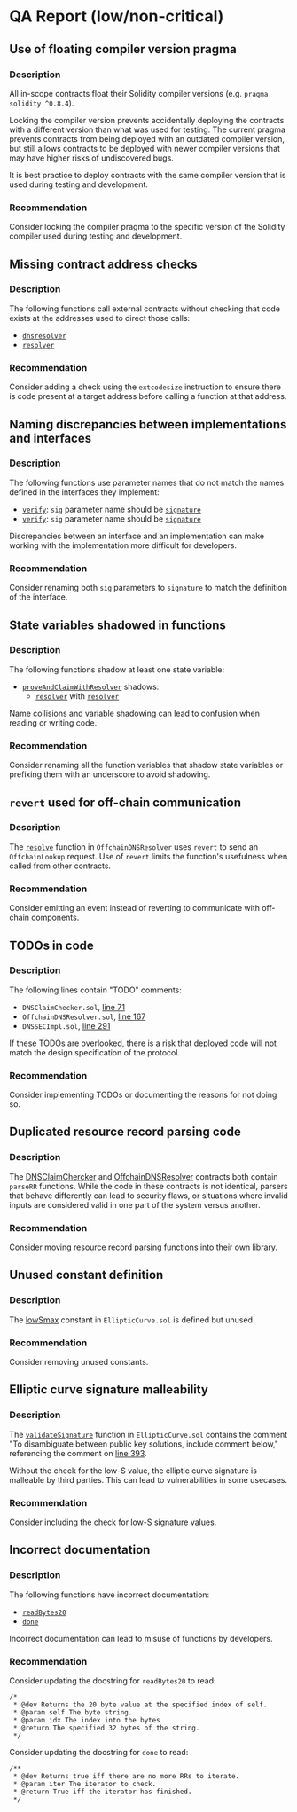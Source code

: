 # QA Report (low/non-critical)

## Use of floating compiler version pragma

### Description 

All in-scope contracts float their Solidity compiler versions (e.g. `pragma solidity ^0.8.4`).

Locking the compiler version prevents accidentally deploying the contracts with a different version than what was used for testing. The current pragma prevents contracts from being deployed with an outdated compiler version, but still allows contracts to be deployed with newer compiler versions that may have higher risks of undiscovered bugs.

It is best practice to deploy contracts with the same compiler version that is used during testing and development.

### Recommendation

Consider locking the compiler pragma to the specific version of the Solidity compiler used during testing and development.

## Missing contract address checks

### Description

The following functions call external contracts without checking that code exists at the addresses used to direct those calls:

- [`dnsresolver`](https://github.com/code-423n4/2023-04-ens/blob/45ea10bacb2a398e14d711fe28d1738271cd7640/contracts/dnsregistrar/OffchainDNSResolver.sol#L95-L129)
- [`resolver`](https://github.com/code-423n4/2023-04-ens/blob/45ea10bacb2a398e14d711fe28d1738271cd7640/contracts/dnsregistrar/OffchainDNSResolver.sol#L196-L200)

### Recommendation

Consider adding a check using the `extcodesize` instruction to ensure there is code present at a target address before calling a function at that address.

## Naming discrepancies between implementations and interfaces

### Description

The following functions use parameter names that do not match the names defined in the interfaces they implement:

- [`verify`](https://github.com/code-423n4/2023-04-ens/blob/45ea10bacb2a398e14d711fe28d1738271cd7640/contracts/dnssec-oracle/algorithms/RSASHA1Algorithm.sol#L17): `sig` parameter name should be [`signature`](https://github.com/code-423n4/2023-04-ens/blob/45ea10bacb2a398e14d711fe28d1738271cd7640/contracts/dnssec-oracle/algorithms/Algorithm.sol#L17)
- [`verify`](https://github.com/code-423n4/2023-04-ens/blob/45ea10bacb2a398e14d711fe28d1738271cd7640/contracts/dnssec-oracle/algorithms/RSASHA256Algorithm.sol#L16): `sig` parameter name should be [`signature`](https://github.com/code-423n4/2023-04-ens/blob/45ea10bacb2a398e14d711fe28d1738271cd7640/contracts/dnssec-oracle/algorithms/Algorithm.sol#L17)

Discrepancies between an interface and an implementation can make working with the implementation more difficult for developers.

### Recommendation

Consider renaming both `sig` parameters to `signature` to match the definition of the interface.

## State variables shadowed in functions

### Description

The following functions shadow at least one state variable:

- [`proveAndClaimWithResolver`](https://github.com/code-423n4/2023-04-ens/blob/45ea10bacb2a398e14d711fe28d1738271cd7640/contracts/dnsregistrar/DNSRegistrar.sol#L101) shadows:
    - [`resolver`](https://github.com/code-423n4/2023-04-ens/blob/45ea10bacb2a398e14d711fe28d1738271cd7640/contracts/dnsregistrar/DNSRegistrar.sol#L30) with [`resolver`](https://github.com/code-423n4/2023-04-ens/blob/45ea10bacb2a398e14d711fe28d1738271cd7640/contracts/dnsregistrar/DNSRegistrar.sol#L104)

Name collisions and variable shadowing can lead to confusion when reading or writing code.

### Recommendation

Consider renaming all the function variables that shadow state variables or prefixing them with an underscore to avoid shadowing.

## `revert` used for off-chain communication

### Description

The [`resolve`](https://github.com/code-423n4/2023-04-ens/blob/45ea10bacb2a398e14d711fe28d1738271cd7640/contracts/dnsregistrar/OffchainDNSResolver.sol#L56) function in `OffchainDNSResolver` uses `revert` to send an `OffchainLookup` request. Use of `revert` limits the function's usefulness when called from other contracts.

### Recommendation

Consider emitting an event instead of reverting to communicate with off-chain components.

## TODOs in code

### Description

The following lines contain "TODO" comments:

- `DNSClaimChecker.sol`, [line 71](https://github.com/code-423n4/2023-04-ens/blob/45ea10bacb2a398e14d711fe28d1738271cd7640/contracts/dnsregistrar/DNSClaimChecker.sol#L71)
- `OffchainDNSResolver.sol`, [line 167](https://github.com/code-423n4/2023-04-ens/blob/45ea10bacb2a398e14d711fe28d1738271cd7640/contracts/dnsregistrar/OffchainDNSResolver.sol#L167)
- `DNSSECImpl.sol`, [line 291](https://github.com/code-423n4/2023-04-ens/blob/45ea10bacb2a398e14d711fe28d1738271cd7640/contracts/dnssec-oracle/DNSSECImpl.sol#L291)

If these TODOs are overlooked, there is a risk that deployed code will not match the design specification of the protocol.

### Recommendation

Consider implementing TODOs or documenting the reasons for not doing so.

## Duplicated resource record parsing code

### Description

The [DNSClaimChercker](https://github.com/code-423n4/2023-04-ens/blob/main/contracts/dnsregistrar/DNSClaimChecker.sol) and [OffchainDNSResolver](https://github.com/code-423n4/2023-04-ens/blob/main/contracts/dnsregistrar/OffchainDNSResolver.sol) contracts both contain `parseRR` functions. While the code in these contracts is not identical, parsers that behave differently can lead to security flaws, or situations where invalid inputs are considered valid in one part of the system versus another.

### Recommendation

Consider moving resource record parsing functions into their own library.

## Unused constant definition

### Description

The [lowSmax](https://github.com/code-423n4/2023-04-ens/blob/45ea10bacb2a398e14d711fe28d1738271cd7640/contracts/dnssec-oracle/algorithms/EllipticCurve.sol#L34) constant in `EllipticCurve.sol` is defined but unused.

### Recommendation

Consider removing unused constants.

## Elliptic curve signature malleability

### Description

The [`validateSignature`](https://github.com/code-423n4/2023-04-ens/blob/45ea10bacb2a398e14d711fe28d1738271cd7640/contracts/dnssec-oracle/algorithms/EllipticCurve.sol#L391) function in `EllipticCurve.sol` contains the comment "To disambiguate between public key solutions, include comment below," referencing the comment on [line 393](https://github.com/code-423n4/2023-04-ens/blob/45ea10bacb2a398e14d711fe28d1738271cd7640/contracts/dnssec-oracle/algorithms/EllipticCurve.sol#L393).

Without the check for the low-S value, the elliptic curve signature is malleable by third parties. This can lead to vulnerabilities in some usecases.

### Recommendation

Consider including the check for low-S signature values.

## Incorrect documentation

### Description

The following functions have incorrect documentation:

- [`readBytes20`](https://github.com/code-423n4/2023-04-ens/blob/45ea10bacb2a398e14d711fe28d1738271cd7640/contracts/dnssec-oracle/BytesUtils.sol#L240)
- [`done`](https://github.com/code-423n4/2023-04-ens/blob/45ea10bacb2a398e14d711fe28d1738271cd7640/contracts/dnssec-oracle/RRUtils.sol#L150)

Incorrect documentation can lead to misuse of functions by developers.

### Recommendation

Consider updating the docstring for `readBytes20` to read:

    /*
     * @dev Returns the 20 byte value at the specified index of self.
     * @param self The byte string.
     * @param idx The index into the bytes
     * @return The specified 32 bytes of the string.
     */

Consider updating the docstring for `done` to read:

    /**
     * @dev Returns true iff there are no more RRs to iterate.
     * @param iter The iterator to check.
     * @return True iff the iterator has finished.
     */